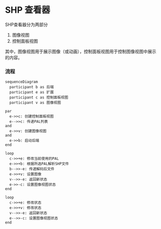 # SHP 查看器

SHP查看器分为两部分

1. 图像视图
2. 控制面板视图

其中，图像视图用于展示图像（或动画），控制面板视图用于控制图像视图中展示的内容。

### 流程

```mermaid
sequenceDiagram
  participant b as 后端
  participant e as 扩展
  participant c as 控制面板视图
  participant v as 图像视图

par
  e->>c: 创建控制面板视图
  e-->>c: 传递PAL列表
and
  e->>v: 创建图像视图
and
  e->>b: 启动后端
end

loop
  c->>+e: 修改当前使用的PAL
  e->>+b: 根据所选PAL解析SHP文件
  b-->>-e: 传递解码后文件
  e->>+v: 设置图像
  v-->>-e: 返回新状态
  e->>-c: 设置图像视图状态
end

loop
  c->>+e: 修改状态
  e->>+v: 修改状态
  v-->>-e: 返回新状态
  e-->>-c: 设置图像视图状态
end

```
